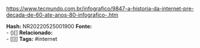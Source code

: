 https://www.tecmundo.com.br/infografico/9847-a-historia-da-internet-pre-decada-de-60-ate-anos-80-infografico-.htm

**Hash:** NR20220525001900
**Fonte:**  
	- ()[]
**Relacionado:**  
	- [[]]
**Tags:**  #internet 
